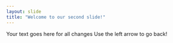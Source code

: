 ```yaml
---
layout: slide
title: "Welcome to our second slide!"
---
```

Your text goes here for all changes
Use the left arrow to go back!
